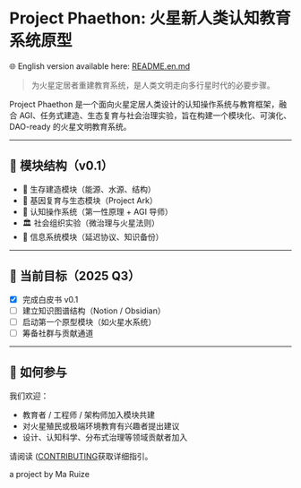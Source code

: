 # Project Phaethon: 火星新人类认知教育系统原型
🌐 English version available here: [README.en.md](./README.en.md)

> 为火星定居者重建教育系统，是人类文明走向多行星时代的必要步骤。

Project Phaethon 是一个面向火星定居人类设计的认知操作系统与教育框架，融合 AGI、任务式建造、生态复育与社会治理实验，旨在构建一个模块化、可演化、DAO-ready 的火星文明教育系统。

---

## 🧱 模块结构（v0.1）

- 🔧 生存建造模块（能源、水源、结构）
- 🧬 基因复育与生态模块（Project Ark）
- 🧠 认知操作系统（第一性原理 + AGI 导师）
- 🏛 社会组织实验（微治理与火星法则）
- 📡 信息系统模块（延迟协议、知识备份）

---

## 📌 当前目标（2025 Q3）

- [x] 完成白皮书 v0.1
- [ ] 建立知识图谱结构（Notion / Obsidian）
- [ ] 启动第一个原型模块（如火星水系统）
- [ ] 筹备社群与贡献通道

---

## 🤝 如何参与

我们欢迎：

- 教育者 / 工程师 / 架构师加入模块共建
- 对火星殖民或极端环境教育有兴趣者提出建议
- 设计、认知科学、分布式治理等领域贡献者加入

请阅读 ([CONTRIBUTING](https://github.com/phaethon-education/phaethon-project/blob/main/CONTRIBUTING/cn.md)获取详细指引。

a project by Ma Ruize
